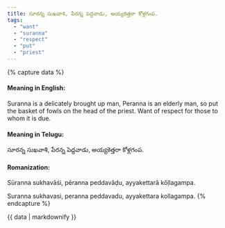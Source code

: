 ```yaml
---
title: సూరన్న సుఖవాశి, పేరన్న పెద్దవాడు, అయ్యకెత్తరా కోళ్లగంప.
tags:
  - "want"
  - "suranna"
  - "respect"
  - "put"
  - "priest"
---
```


{% capture data %}
#### Meaning in English:
Suranna is a delicately brought up man, Peranna is an elderly man, so put the basket of fowls on the head of the priest.
Want of respect for those to whom it is due.

#### Meaning in Telugu:
సూరన్న సుఖవాశి, పేరన్న పెద్దవాడు, అయ్యకెత్తరా కోళ్లగంప.

#### Romanization:
Sūranna sukhavāśi, pēranna peddavāḍu, ayyakettarā kōḷlagampa.

Suranna sukhavasi, peranna peddavadu, ayyakettara kollagampa.
{% endcapture %}

{{ data | markdownify }}


